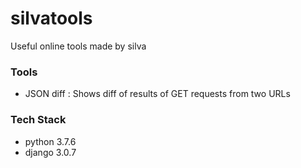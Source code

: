 # silvatools

Useful online tools made by silva

### Tools

- JSON diff : Shows diff of results of GET requests from two URLs

### Tech Stack

- python 3.7.6
- django 3.0.7

